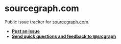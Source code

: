 sourcegraph.com
===============

Public issue tracker for [sourcegraph.com](https://sourcegraph.com).

* [**Post an issue**](https://github.com/sourcegraph/sourcegraph.com/issues)
* [**Send quick questions and feedback to @srcgraph**](https://twitter.com/srcgraph)
